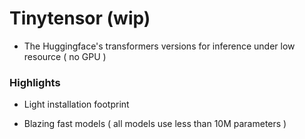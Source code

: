 # Tinytensor (wip)

- The Huggingface's transformers versions for inference under low resource ( no GPU )

### Highlights

* Light installation footprint

* Blazing fast models ( all models use less than 10M parameters )



